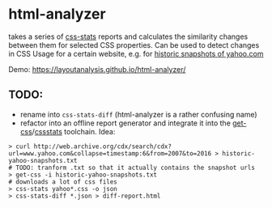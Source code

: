 # html-analyzer

takes a series of [css-stats](http://cssstats.com/) reports and calculates the similarity changes between them for selected CSS properties.
Can be used to detect changes in CSS Usage for a certain website, e.g. for [historic snapshots of yahoo.com](http://web.archive.org/web/*/www.yahoo.com)

Demo: https://layoutanalysis.github.io/html-analyzer/

## TODO:
- rename into `css-stats-diff` (html-analyzer is a rather confusing name)
- refactor into an offline report generator and integrate it into the [get-css](https://github.com/cssstats/get-css)/[cssstats](https://github.com/cssstats/core) toolchain. Idea:
```
> curl http://web.archive.org/cdx/search/cdx?url=www.yahoo.com&collapse=timestamp:6&from=2007&to=2016 > historic-yahoo-snapshots.txt
# TODO: tranform .txt so that it actually contains the snapshot urls
> get-css -i historic-yahoo-snapshots.txt
# downloads a lot of css files
> css-stats yahoo*.css -o json
> css-stats-diff *.json > diff-report.html
```

